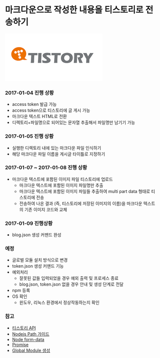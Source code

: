 # 마크다운으로 작성한 내용을 티스토리로 전송하기

![티스토리](./images/티스토리.png)


### 2017-01-04 진행 상황
* access token 발급 가능
* access token으로 티스토리에 글 게시 가능
* 마크다운 텍스트 HTML로 전환
* 디렉토리+파일명으로 되어있는 문자열 추출해서 파일명만 남기기 가능

### 2017-01-05 진행 상황
* 실행한 디렉토리 내에 있는 마크다운 파일 인식하기
* 해당 마크다운 파일 이름을 게시글 타이틀로 지정하기

### 2017-01-07 ~ 2017-01-08 진행 상황
* 마크다운 텍스트에 포함된 이미지 파일 티스토리에 업로드
  - 마크다운 텍스트에 포함된 이미지 파일명만 추출
  - 마크다운 텍스트에 포함된 이미지 파일들 추출하여 multi part data 형태로 티스토리에 전송
  - 전송하여 나온 결과 (즉, 티스토리에 저장된 이미지의 이름)을 마크다운 텍스트의 기존 이미지 코드와 교체

### 2017-01-09 진행상황
* blog.json 생성 커맨드 완성

### 예정
* 글로벌 모듈 설치 방식으로 변경 
* token.json 생성 커맨드 기능
* 예외처리
  - 잘못된 값들 입력되었을 경우 예외 출력 및 프로세스 종료
  - blog.json, token.json 없을 경우 안내 및 생성 단계로 전달
* npm 등록
* OS 확인
  - 윈도우, 리눅스 환경에서 정상작동하는지 확인

### 참고
* [티스토리 API](http://www.tistory.com/guide/api/post)
* [Nodejs Path 가이드](https://nodejs.org/api/path.html#path_windows_vs_posix)
* [Node form-data](https://github.com/form-data/form-data)
* [Promise](https://developer.mozilla.org/ko/docs/Web/JavaScript/Reference/Global_Objects/Promise)
* [Global Module 생성](https://bretkikehara.wordpress.com/2013/05/02/nodejs-creating-your-first-global-module/)